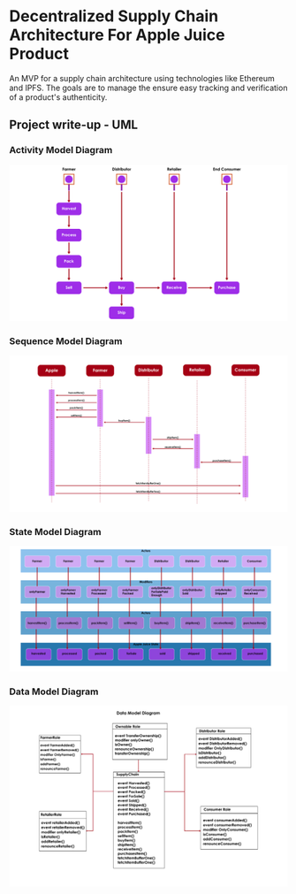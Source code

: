 # Decentralized Supply Chain Architecture For Apple Juice Product
An MVP for a supply chain architecture using technologies like Ethereum and IPFS. The goals are to manage the ensure easy tracking and verification of a product's authenticity.

## Project write-up - UML
### Activity Model Diagram
![Activity Model Diagram](UML-diagrams/activity-model-diagram.png)

### Sequence Model Diagram
![Sequence Model Diagram](UML-diagrams/sequence-model-diagram.png)

### State Model Diagram
![State Model Diagram](UML-diagrams/state-model-diagram.png)

### Data Model Diagram
![State Model Diagram](UML-diagrams/data-model-diagram.png)
